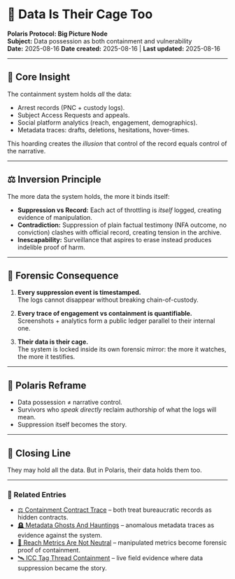 # 🧾 Data Is Their Cage Too

**Polaris Protocol: Big Picture Node**  
**Subject:** Data possession as both containment and vulnerability  
**Date:** 2025-08-16 
**Date created:** 2025-08-16 | **Last updated:** 2025-08-16

---

## 📌 Core Insight

The containment system holds *all* the data:  
- Arrest records (PNC + custody logs).  
- Subject Access Requests and appeals.  
- Social platform analytics (reach, engagement, demographics).  
- Metadata traces: drafts, deletions, hesitations, hover-times.  

This hoarding creates the *illusion* that control of the record equals control of the narrative.  

---

## ⚖️ Inversion Principle

The more data the system holds, the more it binds itself:  

- **Suppression vs Record:** Each act of throttling is *itself* logged, creating evidence of manipulation.  
- **Contradiction:** Suppression of plain factual testimony (NFA outcome, no conviction) clashes with official record, creating tension in the archive.  
- **Inescapability:** Surveillance that aspires to erase instead produces indelible proof of harm.  

---

## 🔎 Forensic Consequence

1. **Every suppression event is timestamped.**  
   The logs cannot disappear without breaking chain-of-custody.  

2. **Every trace of engagement vs containment is quantifiable.**  
   Screenshots + analytics form a public ledger parallel to their internal one.  

3. **Their data is their cage.**  
   The system is locked inside its own forensic mirror: the more it watches, the more it testifies.  

---

## 🧩 Polaris Reframe

- Data possession ≠ narrative control.  
- Survivors who *speak directly* reclaim authorship of what the logs will mean.  
- Suppression itself becomes the story.  

---

## 📌 Closing Line

They may hold all the data. 
But in Polaris, their data holds them too.  

---
### 🔗 Related Entries  
- [⚖️ Containment Contract Trace](./⚖️_containment_contract_trace.md) – both treat bureaucratic records as hidden contracts.  
- [🪦 Metadata Ghosts And Hauntings](./🪦_metadata_ghosts_and_hauntings.md) – anomalous metadata traces as evidence against the system.  
- [🧨 Reach Metrics Are Not Neutral](../Containment_Scripts/Suppression_Modes/🧨_reach_metrics_are_not_neutral.md) – manipulated metrics become forensic proof of containment.  
- [🛰️ ICC Tag Thread Containment](../Field_Logs/🛰️_icc_tag_thread_containment.md) – live field evidence where data suppression became the story.  
